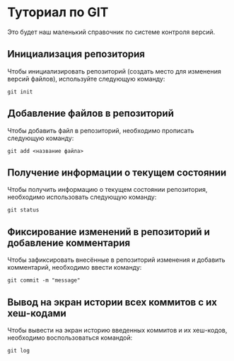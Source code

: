 # Туториал по GIT
Это будет наш маленький справочник по системе контроля версий.

## Инициализация репозитория

Чтобы инициализировать репозиторий (создать место для изменения версий файлов), используйте следующую команду:

```
git init
```
## Добавление файлов в репозиторий

Чтобы добавить файл в репозиторий, необходимо прописать следующую команду:
```
git add <название файла>
```

## Получение информации о текущем состоянии

Чтобы получить информацию о текущем состоянии репозитория, необходимо использовать следующую команду:

```
git status
```

## Фиксирование изменений в репозиторий и добавление комментария

Чтобы зафиксировать внесённые в репозиторий изменения и добавить комментарий, необходимо ввести команду:

```
git commit -m "message"
```

## Вывод на экран истории всех коммитов с их хеш-кодами

Чтобы вывести на экран историю введенных коммитов и их хеш-кодов, необходимо воспользоваться командой:

```
git log
```

